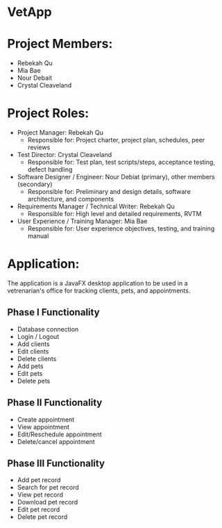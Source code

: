 # VetApp

# Project Members:
- Rebekah Qu
- Mia Bae
- Nour Debait
- Crystal Cleaveland

# Project Roles:
- Project Manager: Rebekah Qu
  - Responsible for: Project charter, project plan, schedules, peer reviews
- Test Director: Crystal Cleaveland
  - Responsible for: Test plan, test scripts/steps, acceptance testing, defect handling
- Software Designer / Engineer: Nour Debiat (primary), other members (secondary)
  - Responsible for: Preliminary and design details, software architecture, and components
- Requirements Manager / Technical Writer: Rebekah Qu
  - Responsible for: High level and detailed requirements, RVTM
- User Experience / Training Manager: Mia Bae
  - Responsible for: User experience objectives, testing, and training manual
  
# Application:
The application is a JavaFX desktop application to be used in a vetrenarian's office for tracking clients, pets, and appointments.
  
## Phase I Functionality
- Database connection
- Login / Logout
- Add clients
- Edit clients
- Delete clients
- Add pets 
- Edit pets
- Delete pets
  
## Phase II Functionality
- Create appointment
- View appointment
- Edit/Reschedule appointment
- Delete/cancel appointment
  
## Phase III Functionality
- Add pet record
- Search for pet record
- View pet record
- Download pet record
- Edit pet record
- Delete pet record
